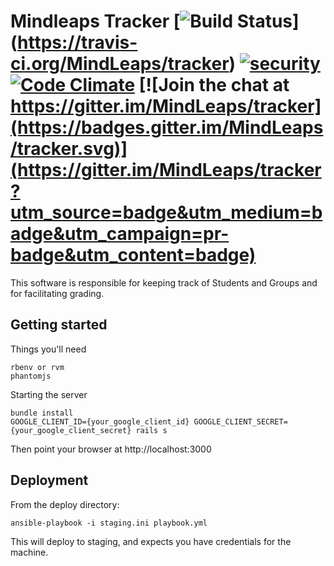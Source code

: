 # Mindleaps Tracker [![Build Status](https://travis-ci.org/MindLeaps/tracker.svg?branch=master)] (https://travis-ci.org/MindLeaps/tracker) [![security](https://hakiri.io/github/MindLeaps/tracker/master.svg)](https://hakiri.io/github/MindLeaps/tracker/master) [![Code Climate](https://codeclimate.com/github/MindLeaps/tracker/badges/gpa.svg)](https://codeclimate.com/github/MindLeaps/tracker) [![Join the chat at https://gitter.im/MindLeaps/tracker](https://badges.gitter.im/MindLeaps/tracker.svg)](https://gitter.im/MindLeaps/tracker?utm_source=badge&utm_medium=badge&utm_campaign=pr-badge&utm_content=badge)

This software is responsible for keeping track of Students and Groups and for facilitating grading.

## Getting started

Things you'll need

    rbenv or rvm
    phantomjs

Starting the server

    bundle install
    GOOGLE_CLIENT_ID={your_google_client_id} GOOGLE_CLIENT_SECRET={your_google_client_secret} rails s

Then point your browser at http://localhost:3000

## Deployment

From the deploy directory:

    ansible-playbook -i staging.ini playbook.yml

This will deploy to staging, and expects you have credentials for the machine.
